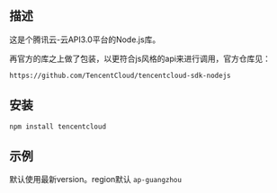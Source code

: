 ## 描述

这是个腾讯云-云API3.0平台的Node.js库。

再官方的库之上做了包装，以更符合js风格的api来进行调用，官方仓库见：

`https://github.com/TencentCloud/tencentcloud-sdk-nodejs`

## 安装 

`npm install tencentcloud`

## 示例

默认使用最新version。region默认 `ap-guangzhou`